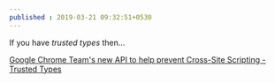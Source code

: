 ```yaml
---
published : 2019-03-21 09:32:51+0530
---
```


If you have _trusted types_ then...

[Google Chrome Team's new API to help prevent Cross-Site Scripting - Trusted Types](https://developers.google.com/web/updates/2019/02/trusted-types)
